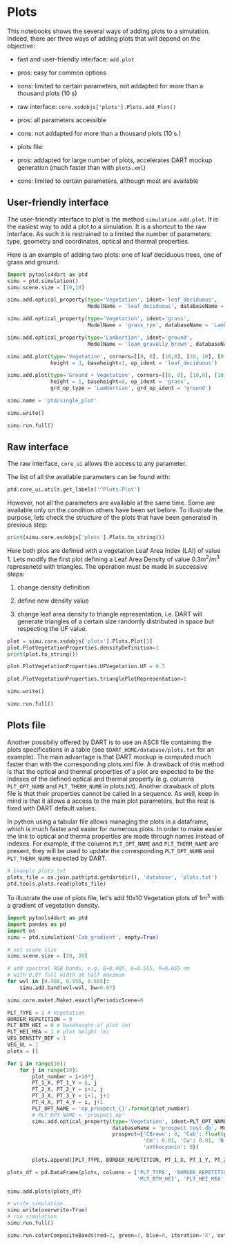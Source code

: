 # Plots

This notebooks shows the several ways of adding plots to a simulation. Indeed,
there aer three ways of adding plots that will depend on the objective:

  - fast and user-friendly interface: `add.plot`
  
   - pros: easy for common options
   - cons: limited to certain parameters, not addapted for more than a
thousand plots (10 s)
	
  - raw interface: `core.xsdobjs['plots'].Plots.add_Plot()`
  
   - pros: all parameters accessible
   - cons: not addapted for more than a thousand plots (10 s.)
	
  - plots file:
  
   - pros: addapted for large number of plots, accelerates DART mockup generation (much faster than with `plots.xml`)
   - cons: limited to certain parameters, although most are available



## User-friendly interface

The user-friendly
interface to plot is the method `simulation.add.plot`. It is the easiest way to
add a plot to a simulation. It is a shortcut to the raw interface. As such it is
restrained to a limited the number of parameters: type, geometry and
coordinates, optical and thermal properties. 

Here is an example of adding two
plots: one of leaf deciduous trees, one of grass and ground.

```python
import pytools4dart as ptd
simu = ptd.simulation()
simu.scene.size = [10,10]

simu.add.optical_property(type='Vegetation', ident='leaf_deciduous', 
                          ModelName = 'leaf_deciduous', databaseName = 'Lambertian_vegetation.db')

simu.add.optical_property(type='Vegetation', ident='grass', 
                          ModelName = 'grass_rye', databaseName = 'Lambertian_vegetation.db')

simu.add.optical_property(type='Lambertian', ident='ground', 
                          ModelName = 'loam_gravelly_brown', databaseName = 'Lambertian_mineral.db')

simu.add.plot(type='Vegetation', corners=[[0, 0], [10,0], [10, 10], [0, 10]],
              height = 3, baseheight=1, op_ident = 'leaf_deciduous')

simu.add.plot(type='Ground + Vegetation', corners=[[0, 0], [10,0], [10, 10], [0, 10]],
              height = 1, baseheight=0, op_ident = 'grass',
              grd_op_type = 'Lambertian', grd_op_ident = 'ground')

simu.name = 'ptd/single_plot'

simu.write()

simu.run.full()

```

## Raw interface

The raw interface, `core_ui` allows the access
to any parameter. 

The list of all the available parameters can be found with:

```python
ptd.core_ui.utils.get_labels('^Plots.Plot')
```

However, not all the parameters are available at the same time. Some are
available only on the condition others have been set before. To illustrate the
purpose, lets check the structure of the plots that have been generated in
previous step:

```python
print(simu.core.xsdobjs['plots'].Plots.to_string())
```

Here both plos are defined with a vegetation Leaf Area Index (LAI) of value 1.
Lets modify the first plot defining a Leaf Area Density of value $0.3 m^2/m^3$
represenetd with triangles. The operation must be made in successive steps:

1. change density definition

2. define new density value

3. change leaf area density to triangle representation,
i.e. DART will generate triangles of a
certain size randomly distributed in space but respecting the UF value.

```python
plot = simu.core.xsdobjs['plots'].Plots.Plot[1]
plot.PlotVegetationProperties.densityDefinition=1
print(plot.to_string())

plot.PlotVegetationProperties.UFVegetation.UF = 0.3

plot.PlotVegetationProperties.trianglePlotRepresentation=1

simu.write()

simu.run.full()
```

## Plots file


Another possibiliy offered by DART is to use an ASCII
file containing the plots specifications in a table (see
`$DART_HOME/database/plots.txt` for an example). The main advantage is that DART
mockup is computed much faster than with the corresponding plots.xml file. A
drawback of this method is that the optical and thermal properties of a plot are
expected to be the indexes of the defined optical and thermal property (e.g.
columns `PLT_OPT_NUMB` and `PLT_THERM_NUMB` in plots.txt). Another drawback of
plots file is that their properties cannot be called in a sequence. As well,
keep in mind is that it allows a access to the main plot parameters, but the
rest is fixed with DART default values.

In python using a tabular file allows
managing the plots in a dataframe, which is much faster and easier for numerous
plots. In order to make easier the link to optical and therma properties are
made through names instead of indexes. For example, if the columns
`PLT_OPT_NAME` and `PLT_THERM_NAME` are present, they will be used to update the
corresponding `PLT_OPT_NUMB` and `PLT_THERM_NUMB` expected by DART.

```python
# Example plots.txt
plots_file = os.join.path(ptd.getdartdir(), 'database', 'plots.txt')
ptd.tools.plots.read(plots_file)

```

To illustrate the use of plots file, let's add 10x10 Vegetation plots of $1m^3$
with a gradient of vegetation density.

```python
import pytools4dart as ptd
import pandas as pd
import os
simu = ptd.simulation('Cab_gradient', empty=True)

# set scene size
simu.scene.size = [20, 20]

# add spectral RGB bands, e.g. B=0.485, G=0.555, R=0.655 nm
# with 0.07 full width at half maximum
for wvl in [0.485, 0.555, 0.655]:
    simu.add.band(wvl=wvl, bw=0.07)

simu.core.maket.Maket.exactlyPeriodicScene=0

PLT_TYPE = 1 # Vegetation
BORDER_REPETITION = 0
PLT_BTM_HEI = 0 # baseheight of plot (m)
PLT_HEI_MEA = 1 # plot height (m)
VEG_DENSITY_DEF = 1
VEG_UL = 1
plots = []

for i in range(10):
    for j in range(10):
        plot_number = i+10*j
        PT_1_X, PT_1_Y = i, j
        PT_2_X, PT_2_Y = i+1, j
        PT_3_X, PT_3_Y = i+1, j+1
        PT_4_X, PT_4_Y = i, j+1
        PLT_OPT_NAME = 'op_prospect_{}'.format(plot_number)
        # PLT_OPT_NAME = 'prospect_op'
        simu.add.optical_property(type='Vegetation', ident=PLT_OPT_NAME,
                                  databaseName = 'prospect_test.db', ModelName='', 
                                  prospect={'CBrown': 0, 'Cab': float(plot_number)/2, 'Car': 5,
                                            'Cm': 0.01, 'Cw': 0.01, 'N': 1.8,
                                            'anthocyanin': 0})
        
        plots.append([PLT_TYPE, BORDER_REPETITION, PT_1_X, PT_1_Y, PT_2_X, PT_2_Y, PT_3_X, PT_3_Y, PT_4_X, PT_4_Y, PLT_BTM_HEI, PLT_HEI_MEA, PLT_OPT_NAME])

plots_df = pd.DataFrame(plots, columns = ['PLT_TYPE', 'BORDER_REPETITION', 'PT_1_X', 'PT_1_Y', 'PT_2_X', 'PT_2_Y', 'PT_3_X', 'PT_3_Y', 'PT_4_X', 'PT_4_Y', 
                                          'PLT_BTM_HEI', 'PLT_HEI_MEA', 'PLT_OPT_NAME'])

simu.add.plots(plots_df)

# write simulation
simu.write(overwrite=True)
# run simulation
simu.run.full()

simu.run.colorCompositeBands(red=2, green=1, blue=0, iteration='X', outdir='rgb')

```
